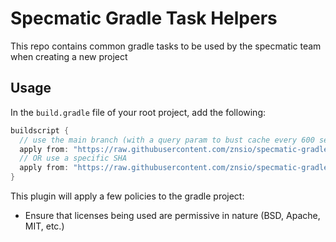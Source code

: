 # Specmatic Gradle Task Helpers

This repo contains common gradle tasks to be used by the specmatic team when creating a new project

## Usage

In the `build.gradle` file of your root project, add the following:

```groovy
buildscript {
  // use the main branch (with a query param to bust cache every 600 seconds)
  apply from: "https://raw.githubusercontent.com/znsio/specmatic-gradle-task-helpers/refs/heads/main/build.gradle?_=${(int) (new Date().toInstant().epochSecond / 600)}"
  // OR use a specific SHA
  apply from: "https://raw.githubusercontent.com/znsio/specmatic-gradle-task-helpers/<GIT_COMMITISH>/build.gradle"
}
```

This plugin will apply a few policies to the gradle project:

* Ensure that licenses being used are permissive in nature (BSD, Apache, MIT, etc.) 
